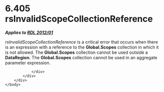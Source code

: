 <html dir="LTR" xmlns:mshelp="http://msdn.microsoft.com/mshelp" xmlns:ddue="http://ddue.schemas.microsoft.com/authoring/2003/5" xmlns:xlink="http://www.w3.org/1999/xlink" xmlns:tool="http://www.microsoft.com/tooltip">
    <head>
        <meta http-equiv="Content-Type" content="text/html; CHARSET=utf-8"></meta>
        <meta name="save" content="history"></meta>
        <title>6.405 rsInvalidScopeCollectionReference</title>
        <xml>
            <mshelp:toctitle title="6.405 rsInvalidScopeCollectionReference"></mshelp:toctitle>
            <mshelp:rltitle title="[MS-RDL]: rsInvalidScopeCollectionReference"></mshelp:rltitle>
            <mshelp:keyword index="A" term="29ffe1ca-28ee-4d55-a561-654ba43d4068"></mshelp:keyword>
            <mshelp:attr name="DCSext.ContentType" value="open specification"></mshelp:attr>
            <mshelp:attr name="AssetID" value="29ffe1ca-28ee-4d55-a561-654ba43d4068"></mshelp:attr>
            <mshelp:attr name="TopicType" value="kbRef"></mshelp:attr>
            <mshelp:attr name="DCSext.Title" value="[MS-RDL]: rsInvalidScopeCollectionReference" />
        </xml>
    </head>
    <body>
        <div id="header">
            <h1 class="heading">6.405 rsInvalidScopeCollectionReference</h1>
        </div>
        <div id="mainSection">
            <div id="mainBody">
                <div id="allHistory" class="saveHistory"></div>
                <div id="sectionSection0" class="section" name="collapseableSection">
                    

<p><b><i>Applies to </i></b><a href="f165fb82-3c5a-4369-961c-128de233638c.htm"><b><i>RDL 2012/01</i></b></a></p>

<p><i>rsInvalidScopeCollectionReference</i> is a critical error
that occurs when there is an expression with a reference to the <b>Global.Scopes</b>
collection in which it is not allowed. The <b>Global.Scopes</b> collection
cannot be used outside a <b>DataRegion</b>. The <b>Global.Scopes</b> collection
cannot be used in an aggregate parameter expression.</p>


                </div>
            </div>
        </div>
    </body>
</html>